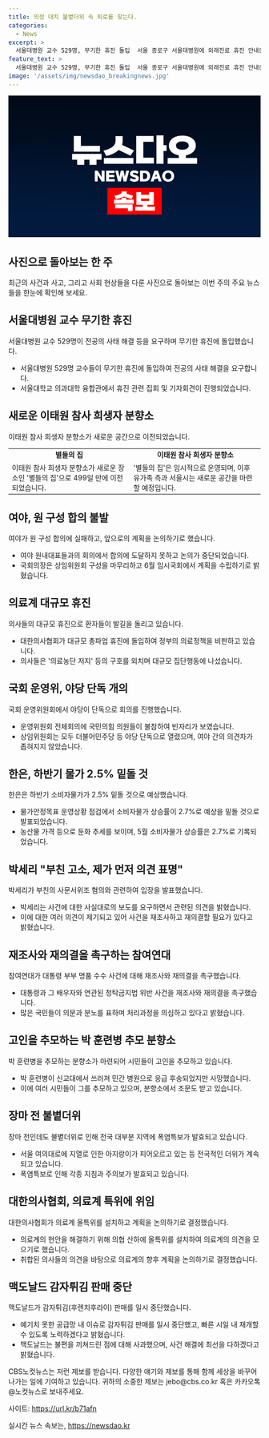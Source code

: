 ```yaml
---
title: 의정 대치 불볕더위 속 퇴로를 찾는다.
categories:
  - News
excerpt: >
  서울대병원 교수 529명, 무기한 휴진 돌입  서울 종로구 서울대병원에 외래진료 휴진 안내문 부착. 이태원 참사 희생자 분향소 별들의 집 새 공간으로 이전. 여야 원 구성 합의 불발, 국회 원구성 논의 난항. 의협 파업으로 돌리는 환자, 대한의사협회 총파업 휴진 돌입. 국회 운영위, 야당 단독 개의로 상임위원회 열어. 한은 소비자물가 하반기 2.5% 밑돌 것 전망. 박세리 부친 고소 관련 입장발표, 눈물로 사과. 이제 금품은 배우자에게? 대통령 부부 명품 수수 신고사건에 이의 제기. 과로로 사망한 박 훈련병 추모 분향소에서 시민들의 참여. 대한의사협회 임현택 회장 경찰 출석, 의료법 위반 의혹 수사. 한동훈 지지자의 응원 메시지, 중3 학생의 화환. 한강 야외 수영장 개장으로 더위를 식히는 시민들. 대한의사협회, 대정부 협상 위임으로 의료계 특위 위원회 설치 및 투쟁 계획 발표. 맥도날드, 공급망 문제로 감자튀김 판매 중단. ※CBS노컷뉴스 제보 : jebo@cbs.co.kr, 카카오톡 : @노컷뉴스, 사이트 : https://url.kr/b71afn
feature_text: >
  서울대병원 교수 529명, 무기한 휴진 돌입  서울 종로구 서울대병원에 외래진료 휴진 안내문 부착. 이태원 참사 희생자 분향소 별들의 집 새 공간으로 이전. 여야 원 구성 합의 불발, 국회 원구성 논의 난항. 의협 파업으로 돌리는 환자, 대한의사협회 총파업 휴진 돌입. 국회 운영위, 야당 단독 개의로 상임위원회 열어. 한은 소비자물가 하반기 2.5% 밑돌 것 전망. 박세리 부친 고소 관련 입장발표, 눈물로 사과. 이제 금품은 배우자에게? 대통령 부부 명품 수수 신고사건에 이의 제기. 과로로 사망한 박 훈련병 추모 분향소에서 시민들의 참여. 대한의사협회 임현택 회장 경찰 출석, 의료법 위반 의혹 수사. 한동훈 지지자의 응원 메시지, 중3 학생의 화환. 한강 야외 수영장 개장으로 더위를 식히는 시민들. 대한의사협회, 대정부 협상 위임으로 의료계 특위 위원회 설치 및 투쟁 계획 발표. 맥도날드, 공급망 문제로 감자튀김 판매 중단. ※CBS노컷뉴스 제보 : jebo@cbs.co.kr, 카카오톡 : @노컷뉴스, 사이트 : https://url.kr/b71afn
image: '/assets/img/newsdao_breakingnews.jpg'
---
```


<p><img src="/assets/img/newsdao_breakingnews.jpg" alt="pcversion 속보" /></p>

<h2 data-ke-size="size26">사진으로 돌아보는 한 주</h2>

<p data-ke-size="size16">최근의 사건과 사고, 그리고 사회 현상들을 다룬 사진으로 돌아보는 이번 주의 주요 뉴스들을 한눈에 확인해 보세요.</p>

<h2 data-ke-size="size24">서울대병원 교수 무기한 휴진</h2>

<p data-ke-size="size16">서울대병원 교수 529명이 전공의 사태 해결 등을 요구하며 무기한 휴진에 돌입했습니다.</p>

<ul>
  <li>서울대병원 529명 교수들이 무기한 휴진에 돌입하여 전공의 사태 해결을 요구합니다.</li>
  <li>서울대학교 의과대학 융합관에서 휴진 관련 집회 및 기자회견이 진행되었습니다.</li>
</ul>

<h2 data-ke-size="size24">새로운 이태원 참사 희생자 분향소</h2>

<p data-ke-size="size16">이태원 참사 희생자 분향소가 새로운 공간으로 이전되었습니다.</p>

<table>
  <tr>
    <td style="text-align: center; height: 17px;"><b>별들의 집</b></td>
    <td style="text-align: center; height: 17px;"><b>이태원 참사 희생자 분향소</b></td>
  </tr>
  <tr>
    <td>이태원 참사 희생자 분향소가 새로운 장소인 '별들의 집'으로 499일 만에 이전되었습니다.</td>
    <td>'별들의 집'은 임시적으로 운영되며, 이후 유가족 측과 서울시는 새로운 공간을 마련할 예정입니다.</td>
  </tr>
</table>

<h2 data-ke-size="size24">여야, 원 구성 합의 불발</h2>

<p data-ke-size="size16">여야가 원 구성 합의에 실패하고, 앞으로의 계획을 논의하기로 했습니다.</p>

<ul>
  <li>여야 원내대표들과의 회의에서 합의에 도달하지 못하고 논의가 중단되었습니다.</li>
  <li>국회의장은 상임위원회 구성을 마무리하고 6월 임시국회에서 계획을 수립하기로 밝혔습니다.</li>
</ul>

<h2 data-ke-size="size24">의료계 대규모 휴진</h2>

<p data-ke-size="size16">의사들의 대규모 휴진으로 환자들이 발길을 돌리고 있습니다.</p>

<ul>
  <li>대한의사협회가 대규모 총파업 휴진에 돌입하여 정부의 의료정책을 비판하고 있습니다.</li>
  <li>의사들은 '의료농단 저지' 등의 구호를 외치며 대규모 집단행동에 나섰습니다.</li>
</ul>

<h2 data-ke-size="size24">국회 운영위, 야당 단독 개의</h2>

<p data-ke-size="size16">국회 운영위원회에서 야당이 단독으로 회의를 진행했습니다.</p>

<ul>
  <li>운영위원회 전체회의에 국민의힘 의원들이 불참하여 빈자리가 보였습니다.</li>
  <li>상임위원회는 모두 더불어민주당 등 야당 단독으로 열렸으며, 여야 간의 의견차가 좁혀지지 않았습니다.</li>
</ul>

<h2 data-ke-size="size24">한은, 하반기 물가 2.5% 밑돌 것</h2>

<p data-ke-size="size16">한은은 하반기 소비자물가가 2.5% 밑돌 것으로 예상했습니다.</p>

<ul>
  <li>물가안정목표 운영상황 점검에서 소비자물가 상승률이 2.7%로 예상을 밑돌 것으로 발표되었습니다.</li>
  <li>농산물 가격 등으로 둔화 추세를 보이며, 5월 소비자물가 상승률은 2.7%로 기록되었습니다.</li>
</ul>

<h2 data-ke-size="size24">박세리 "부친 고소, 제가 먼저 의견 표명"</h2>

<p data-ke-size="size16">박세리가 부친의 사문서위조 혐의와 관련하여 입장을 발표했습니다.</p>

<ul>
  <li>박세리는 사건에 대한 사실대로의 보도를 요구하면서 관련된 의견을 밝혔습니다.</li>
  <li>이에 대한 여러 의견이 제기되고 있어 사건을 재조사하고 재의결할 필요가 있다고 밝혔습니다.</li>
</ul>

<h2 data-ke-size="size24">재조사와 재의결을 촉구하는 참여연대</h2>

<p data-ke-size="size16">참여연대가 대통령 부부 명품 수수 사건에 대해 재조사와 재의결을 촉구했습니다.</p>

<ul>
  <li>대통령과 그 배우자와 연관된 청탁금지법 위반 사건을 재조사와 재의결을 촉구했습니다.</li>
  <li>많은 국민들이 의문과 분노를 표하며 처리과정을 의심하고 있다고 밝혔습니다.</li>
</ul>

<h2 data-ke-size="size24">고인을 추모하는 박 훈련병 추모 분향소</h2>

<p data-ke-size="size16">박 훈련병을 추모하는 분향소가 마련되어 시민들이 고인을 추모하고 있습니다.</p>

<ul>
  <li>박 훈련병이 신교대에서 쓰러져 민간 병원으로 응급 후송되었지만 사망했습니다.</li>
  <li>이에 여러 시민들이 그를 추모하고 있으며, 분향소에서 조문도 받고 있습니다.</li>
</ul>

<h2 data-ke-size="size24">장마 전 불볕더위</h2>

<p data-ke-size="size16">장마 전인데도 불볕더위로 인해 전국 대부분 지역에 폭염특보가 발효되고 있습니다.</p>

<ul>
  <li>서울 여의대로에 지열로 인한 아지랑이가 피어오르고 있는 등 전국적인 더위가 계속되고 있습니다.</li>
  <li>폭염특보로 인해 각종 지침과 주의보가 발효되고 있습니다.</li>
</ul>

<h2 data-ke-size="size24">대한의사협회, 의료계 특위에 위임</h2>

<p data-ke-size="size16">대한의사협회가 의료계 올특위를 설치하고 계획을 논의하기로 결정했습니다.</p>

<ul>
  <li>의료계의 현안을 해결하기 위해 의협 산하에 올특위를 설치하여 의료계의 의견을 모으기로 했습니다.</li>
  <li>취합된 의사들의 의견을 바탕으로 의료계의 향후 계획을 논의하기로 결정했습니다.</li>
</ul>

<h2 data-ke-size="size24">맥도날드 감자튀김 판매 중단</h2>

<p data-ke-size="size16">맥도날드가 감자튀김(후렌치후라이) 판매를 일시 중단했습니다.</p>

<ul>
  <li>예기치 못한 공급망 내 이슈로 감자튀김 판매를 일시 중단했고, 빠른 시일 내 재개할 수 있도록 노력하겠다고 밝혔습니다.</li>
  <li>맥도날드는 불편을 끼쳐드린 점에 대해 사과했으며, 사건 해결에 최선을 다하겠다고 밝혔습니다.</li>
</ul>

<p data-ke-size="size16"></p>

<p data-ke-size="size16">CBS노컷뉴스는 저런 제보를 받습니다. 다양한 얘기와 제보를 통해 함께 세상을 바꾸어 나가는 일에 기여하고 있습니다. 귀하의 소중한 제보는 jebo@cbs.co.kr 혹은 카카오톡 @노컷뉴스로 보내주세요.</p>

<p data-ke-size="size16">사이트: <a href="https://url.kr/b71afn">https://url.kr/b71afn</a></p>
실시간 뉴스 속보는, <a href="https://newsdao.kr" rel="dofollow">https://newsdao.kr</a>


